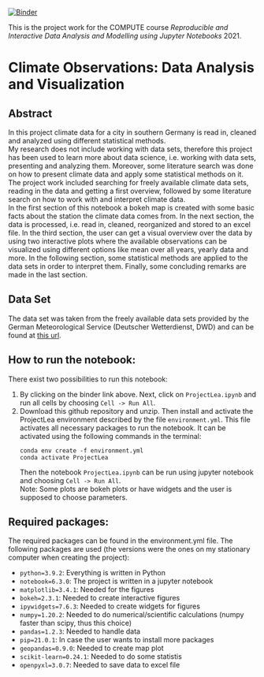 [![Binder](https://mybinder.org/badge_logo.svg)](https://mybinder.org/v2/gh/teokem/project-work-2021-LeaMikoV/HEAD)

This is the project work for the COMPUTE course *Reproducible and Interactive Data Analysis and Modelling using Jupyter Notebooks* 2021.  

# Climate Observations: Data Analysis and Visualization

## Abstract
In this project climate data for a city in southern Germany is read in, cleaned and analyzed using different statistical methods.  
My research does not include working with data sets, therefore this project has been used to learn more about data science, i.e. working with data sets, presenting and analyzing them. Moreover, some literature search was done on how to present climate data and apply some statistical methods on it.
The project work included searching for freely available climate data sets, reading in the data and getting a first overview, followed by some literature search on how to work with and interpret climate data.  
In the first section of this notebook a bokeh map is created with some basic facts about the station the climate data comes from. In the next section, the data is processed, i.e. read in, cleaned, reorganized and stored to an excel file. In the third section, the user can get a visual overview over the data by using two interactive plots where the available observations can be visualized using different options like mean over all years, yearly data and more. In the following section, some statistical methods are applied to the data sets in order to interpret them. Finally, some concluding remarks are made in the last section.  

## Data Set
The data set was taken from the freely available data sets provided by the German Meteorological Service (Deutscher Wetterdienst, DWD) and can be found at [this url](https://www.dwd.de/DE/leistungen/klimadatendeutschland/klarchivtagmonat.html?).

## How to run the notebook:
There exist two possibilities to run this notebook:
1) By clicking on the binder link above. Next, click on `ProjectLea.ipynb` and run all cells by choosing `Cell -> Run All`. 
2) Download this github repository and unzip. Then install and activate the ProjectLea environment described by the file `environment.yml`. This file activates all necessary packages to run the notebook. It can be activated using the following commands in the terminal:  
   ```
   conda env create -f environment.yml   
   conda activate ProjectLea  
   ```  
   Then the notebook `ProjectLea.ipynb` can be run using jupyter notebook and choosing `Cell -> Run All`.  
Note: Some plots are bokeh plots or have widgets and the user is supposed to choose parameters.

## Required packages:
The required packages can be found in the environment.yml file. The following packages are used (the versions were the ones on my stationary computer when creating the project):
  - `python=3.9.2`: Everything is written in Python
  - `notebook=6.3.0`: The project is written in a jupyter notebook
  - `matplotlib=3.4.1`: Needed for the figures
  - `bokeh=2.3.1`: Needed to create interactive figures
  - `ipywidgets=7.6.3`: Needed to create widgets for figures
  - `numpy=1.20.2`: Needed to do numerical/scientific calculations (numpy faster than scipy, thus this choice)
  - `pandas=1.2.3`: Needed to handle data
  - `pip=21.0.1`: In case the user wants to install more packages
  - `geopandas=0.9.0`: Needed to create map plot
  - `scikit-learn=0.24.1`: Needed to do some statistis
  - `openpyxl=3.0.7`: Needed to save data to excel file

